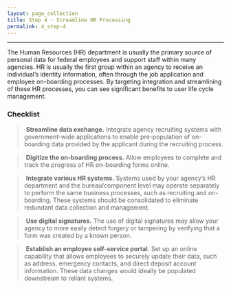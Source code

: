 ```yaml
---
layout: page_collection
title: Step 4 - Streamline HR Processing
permalink: 4_step-4
---
```

<script>
$(function() {
  $( "#accordion" ).accordion({
    heightStyle: "content",
    collapsible: "true",
    active: "false"
  });
});
</script>

<script src="https://use.fontawesome.com/e20c671b68.js"></script>
-----------------------------------------------------------

The Human Resources (HR) department is usually the primary source of personal data for federal employees and support staff within many agencies. HR is usually the first group within an agency to receive an individual’s identity information, often through the job application and employee on-boarding processes. By targeting integration and streamlining of these HR processes, you can see significant benefits to user life cycle management.


### Checklist

> <i class="fa fa-check-square-o"></i> &nbsp;**Streamline data exchange.** Integrate agency recruiting systems with government-wide applications to enable pre-population of on-boarding data provided by the applicant during the recruiting process.

> <i class="fa fa-check-square-o"></i> &nbsp;**Digitize the on-boarding process.** Allow employees to complete and track the progress of HR on-boarding forms online.

> <i class="fa fa-check-square-o"></i> &nbsp;**Integrate various HR systems.** Systems used by your agency’s HR department and the bureau/component level may operate separately to perform the same business processes, such as recruiting and on-boarding. These systems should be consolidated to eliminate redundant data collection and management.

> <i class="fa fa-check-square-o"></i> &nbsp;**Use digital signatures.** The use of digital signatures may allow your agency to more easily detect forgery or tampering by verifying that a form was created by a known person.

> <i class="fa fa-check-square-o"></i> &nbsp;**Establish an employee self-service portal.** Set up an online capability that allows employees to securely update their data, such as address, emergency contacts, and direct deposit account information. These data changes would ideally be populated downstream to reliant systems.